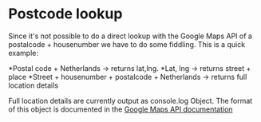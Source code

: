 # Postcode lookup

Since it's not possible to do a direct lookup with the Google Maps API of a postalcode + housenumber we have to do some fiddling. This is a quick example:

*Postal code + Netherlands -> returns lat,lng.
*Lat, lng -> returns street + place
*Street + housenumber + postalcode + Netherlands -> returns full location details

Full location details are currently output as console.log Object. The format of this object is documented in the [Google Maps API documentation](https://developers.google.com/maps/documentation/javascript/reference?hl=en#GeocoderAddressComponent)
